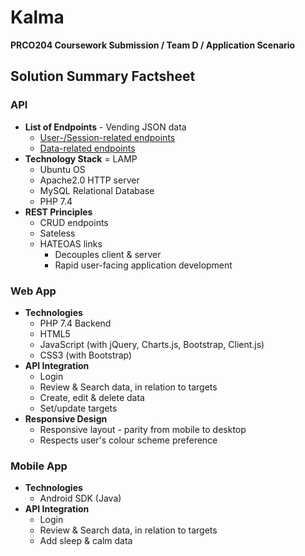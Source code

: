 # Kalma
**PRCO204 Coursework Submission / Team D / Application Scenario**

## Solution Summary Factsheet

### API
- **List of Endpoints** - Vending JSON data
    - [User-/Session-related endpoints](https://github.com/fergcb/kalma/wiki/Documentation-%7C-API-Account-Resources)
    - [Data-related endpoints](https://github.com/fergcb/kalma/wiki/Documentation-%7C-API-Wellbeing-Resources)
- **Technology Stack** = LAMP
    - Ubuntu OS
    - Apache2.0 HTTP server
    - MySQL Relational Database
    - PHP 7.4
- **REST Principles**
    - CRUD endpoints
    - Sateless
    - HATEOAS links
        - Decouples client & server
        - Rapid user-facing application development
        
### Web App
- **Technologies**
    - PHP 7.4 Backend
    - HTML5
    - JavaScript (with jQuery, Charts.js, Bootstrap, Client.js)
    - CSS3 (with Bootstrap)
- **API Integration**
    - Login
    - Review & Search data, in relation to targets
    - Create, edit & delete data
    - Set/update targets
- **Responsive Design**
    - Responsive layout - parity from mobile to desktop
    - Respects user's colour scheme preference

### Mobile App
- **Technologies**
    - Android SDK (Java)
- **API Integration**
    - Login
    - Review & Search data, in relation to targets
    - Add sleep & calm data
